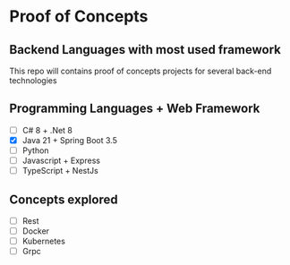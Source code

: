 # Proof of Concepts
## Backend Languages with most used framework
This repo will contains proof of concepts projects for several back-end technologies

## Programming Languages + Web Framework
- [ ] C# 8 + .Net 8  
- [x] Java 21 + Spring Boot 3.5  
- [ ] Python  
- [ ] Javascript + Express
- [ ] TypeScript + NestJs
  
## Concepts explored
- [ ] Rest
- [ ] Docker
- [ ] Kubernetes
- [ ] Grpc 
